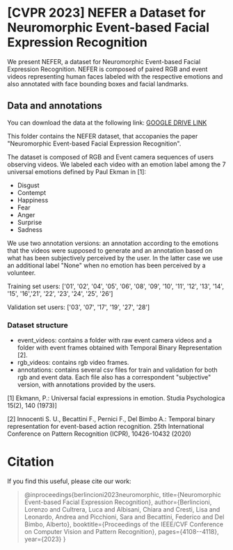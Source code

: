 # [CVPR 2023] NEFER a Dataset for  Neuromorphic Event-based Facial Expression Recognition


We present NEFER, a dataset for Neuromorphic Event-based Facial Expression Recognition. NEFER is composed of paired RGB and event videos representing human faces labeled with the respective emotions and also annotated with face bounding boxes and facial landmarks.


## Data and annotations

You can download the data at the following link: [GOOGLE DRIVE LINK](https://drive.google.com/file/d/1KSSUgq4HcWk_npRP8FuXjDYjKUSLVANk/view?usp=sharing)

This folder contains the NEFER dataset, that accopanies the paper "Neuromorphic Event-based Facial Expression Recognition".

The dataset is composed of RGB and Event camera sequences of users observing videos. We labeled each video with an emotion label among the 7 universal emotions defined by Paul Ekman in [1]:

* Disgust
* Contempt
* Happiness
* Fear
* Anger
* Surprise
* Sadness

We use two annotation versions: an annotation according to the emotions that the videos were supposed to generate and an annotation based on what has been subjectively perceived by the user. In the latter case we use an additional label "None" when no emotion has been perceived by a volunteer. 

Training set users:
['01', '02', '04', '05', '06', '08', '09', '10', '11', '12', '13', '14', '15', '16','21', '22', '23', '24', '25', '26']

Validation set users:
['03', '07', '17', '19', '27', '28']

### Dataset structure
- event_videos: contains a folder with raw event camera videos and a folder with event frames obtained with Temporal Binary Representation [2].
- rgb_videos: contains rgb video frames.
- annotations: contains several csv files for train and validation for both rgb and event data. Each file also has a correspondent "subjective" version, with annotations provided by the users.


[1] Ekmann, P.: Universal facial expressions in emotion. Studia Psychologica 15(2), 140 (1973)]

[2] Innocenti S. U., Becattini F., Pernici F., Del Bimbo A.: Temporal binary representation for event-based action recognition. 25th International Conference on Pattern Recognition (ICPR), 10426-10432 (2020)



# Citation

If you find this useful, please cite our work:

> @inproceedings{berlincioni2023neuromorphic,
  title={Neuromorphic Event-based Facial Expression Recognition},
  author={Berlincioni, Lorenzo and Cultrera, Luca and Albisani, Chiara and Cresti, Lisa and Leonardo, Andrea and Picchioni, Sara and Becattini, Federico and Del Bimbo, Alberto},
  booktitle={Proceedings of the IEEE/CVF Conference on Computer Vision and Pattern Recognition},
  pages={4108--4118},
  year={2023}
}